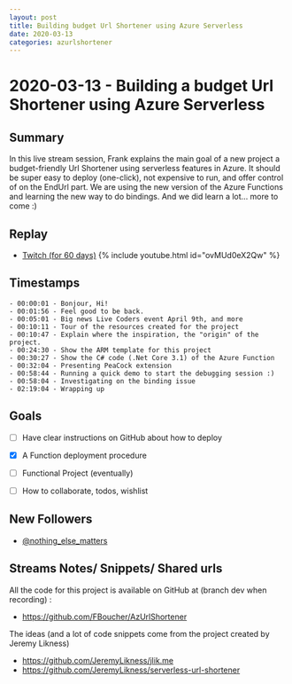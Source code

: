 ```yaml
---
layout: post
title: Building budget Url Shortener using Azure Serverless
date: 2020-03-13
categories: azurlshortener
---
```



# 2020-03-13 - Building a budget Url Shortener using Azure Serverless

## Summary

In this live stream session, Frank explains the main goal of a new project a budget-friendly Url Shortener using serverless features in Azure. It should be super easy to deploy (one-click), not expensive to run, and offer control of on the EndUrl part.  We are using the new version of the Azure Functions and learning the new way to do bindings.  And we did learn a lot... more to come :)

## Replay


- [Twitch (for 60 days)](https://www.twitch.tv/videos/566462754)
{% include youtube.html id="ovMUd0eX2Qw" %}
<br/><!--more-->


## Timestamps


    - 00:00:01 - Bonjour, Hi!
    - 00:01:56 - Feel good to be back.
    - 00:05:01 - Big news Live Coders event April 9th, and more
    - 00:10:11 - Tour of the resources created for the project
    - 00:10:47 - Explain where the inspiration, the "origin" of the project.
    - 00:24:30 - Show the ARM template for this project
    - 00:30:27 - Show the C# code (.Net Core 3.1) of the Azure Function 
    - 00:32:04 - Presenting PeaCock extension
    - 00:58:44 - Running a quick demo to start the debugging session :)
    - 00:58:04 - Investigating on the binding issue
    - 02:19:04 - Wrapping up


Goals
-----

- [ ] Have clear instructions on GitHub about how to deploy
- [X] A Function deployment procedure
- [ ] Functional Project (eventually)
- [ ] How to collaborate, todos, wishlist
 


New Followers
-------------

- [@nothing_else_matters](https://www.twitch.tv/nothing_else_matters)



Streams Notes/ Snippets/ Shared urls
-----------------------------------

All the code for this project is available on GitHub at (branch dev when recording) :
- https://github.com/FBoucher/AzUrlShortener


The ideas (and a lot of code snippets come from the project created by Jeremy Likness)
- https://github.com/JeremyLikness/jlik.me
- https://github.com/JeremyLikness/serverless-url-shortener
